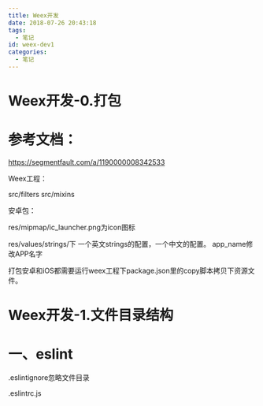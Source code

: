 ```yaml
---
title: Weex开发
date: 2018-07-26 20:43:18
tags:
  - 笔记
id: weex-dev1
categories:
  - 笔记
---
```


# Weex开发-0.打包

# 参考文档：

https://segmentfault.com/a/1190000008342533

<!--more-->

Weex工程：

src/filters src/mixins

安卓包：

res/mipmap/ic_launcher.png为icon图标

res/values/strings/下 一个英文strings的配置，一个中文的配置。 app_name修改APP名字

打包安卓和iOS都需要运行weex工程下package.json里的copy脚本拷贝下资源文件。

# Weex开发-1.文件目录结构

# 一、eslint

.eslintignore忽略文件目录

.eslintrc.js

